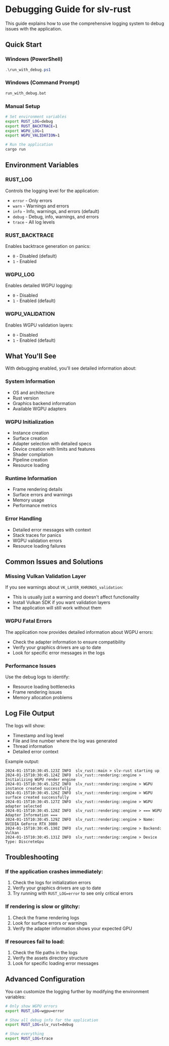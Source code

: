 # Debugging Guide for slv-rust

This guide explains how to use the comprehensive logging system to debug issues with the application.

## Quick Start

### Windows (PowerShell)
```powershell
.\run_with_debug.ps1
```

### Windows (Command Prompt)
```cmd
run_with_debug.bat
```

### Manual Setup
```bash
# Set environment variables
export RUST_LOG=debug
export RUST_BACKTRACE=1
export WGPU_LOG=1
export WGPU_VALIDATION=1

# Run the application
cargo run
```

## Environment Variables

### RUST_LOG
Controls the logging level for the application:
- `error` - Only errors
- `warn` - Warnings and errors
- `info` - Info, warnings, and errors (default)
- `debug` - Debug, info, warnings, and errors
- `trace` - All log levels

### RUST_BACKTRACE
Enables backtrace generation on panics:
- `0` - Disabled (default)
- `1` - Enabled

### WGPU_LOG
Enables detailed WGPU logging:
- `0` - Disabled
- `1` - Enabled (default)

### WGPU_VALIDATION
Enables WGPU validation layers:
- `0` - Disabled
- `1` - Enabled (default)

## What You'll See

With debugging enabled, you'll see detailed information about:

### System Information
- OS and architecture
- Rust version
- Graphics backend information
- Available WGPU adapters

### WGPU Initialization
- Instance creation
- Surface creation
- Adapter selection with detailed specs
- Device creation with limits and features
- Shader compilation
- Pipeline creation
- Resource loading

### Runtime Information
- Frame rendering details
- Surface errors and warnings
- Memory usage
- Performance metrics

### Error Handling
- Detailed error messages with context
- Stack traces for panics
- WGPU validation errors
- Resource loading failures

## Common Issues and Solutions

### Missing Vulkan Validation Layer
If you see warnings about `VK_LAYER_KHRONOS_validation`:
- This is usually just a warning and doesn't affect functionality
- Install Vulkan SDK if you want validation layers
- The application will still work without them

### WGPU Fatal Errors
The application now provides detailed information about WGPU errors:
- Check the adapter information to ensure compatibility
- Verify your graphics drivers are up to date
- Look for specific error messages in the logs

### Performance Issues
Use the debug logs to identify:
- Resource loading bottlenecks
- Frame rendering issues
- Memory allocation problems

## Log File Output

The logs will show:
- Timestamp and log level
- File and line number where the log was generated
- Thread information
- Detailed error context

Example output:
```
2024-01-15T10:30:45.123Z INFO  slv_rust::main > slv-rust starting up
2024-01-15T10:30:45.124Z INFO  slv_rust::rendering::engine > Initializing WGPU render engine
2024-01-15T10:30:45.125Z INFO  slv_rust::rendering::engine > WGPU instance created successfully
2024-01-15T10:30:45.126Z INFO  slv_rust::rendering::engine > WGPU surface created successfully
2024-01-15T10:30:45.127Z INFO  slv_rust::rendering::engine > WGPU adapter selected
2024-01-15T10:30:45.128Z INFO  slv_rust::rendering::engine > === WGPU Adapter Information ===
2024-01-15T10:30:45.129Z INFO  slv_rust::rendering::engine > Name: NVIDIA GeForce RTX 3080
2024-01-15T10:30:45.130Z INFO  slv_rust::rendering::engine > Backend: Vulkan
2024-01-15T10:30:45.131Z INFO  slv_rust::rendering::engine > Device Type: DiscreteGpu
```

## Troubleshooting

### If the application crashes immediately:
1. Check the logs for initialization errors
2. Verify your graphics drivers are up to date
3. Try running with `RUST_LOG=error` to see only critical errors

### If rendering is slow or glitchy:
1. Check the frame rendering logs
2. Look for surface errors or warnings
3. Verify the adapter information shows your expected GPU

### If resources fail to load:
1. Check the file paths in the logs
2. Verify the assets directory structure
3. Look for specific loading error messages

## Advanced Configuration

You can customize the logging further by modifying the environment variables:

```bash
# Only show WGPU errors
export RUST_LOG=wgpu=error

# Show all debug info for the application
export RUST_LOG=slv_rust=debug

# Show everything
export RUST_LOG=trace
``` 